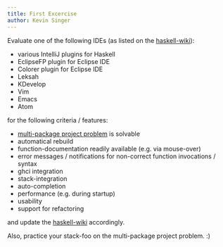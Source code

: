 ```yaml
---
title: First Excercise
author: Kevin Singer
---
```


Evaluate one of the following IDEs (as listed on the [haskell-wiki](https://wiki.haskell.org/IDEs)):

<div></div><!--more-->

* various IntelliJ plugins for Haskell
* EclipseFP plugin for Eclipse IDE
* Colorer plugin for Eclipse IDE
* Leksah
* KDevelop
* Vim
* Emacs
* Atom

for the following criteria / features:

* [multi-package project problem](http://andrewufrank.blogspot.co.at/2017/03/the-haskell-tool-stack-for-multi.html) is solvable
* automatical rebuild
* function-documentation readily available (e.g. via mouse-over)
* error messages / notifications for non-correct function invocations / syntax
* ghci integration
* stack-integration
* auto-completion
* performance (e.g. during startup)
* usability
* support for refactoring

and update the [haskell-wiki](https://wiki.haskell.org/IDEs) accordingly.

Also, practice your stack-foo on the multi-package project problem. :)
